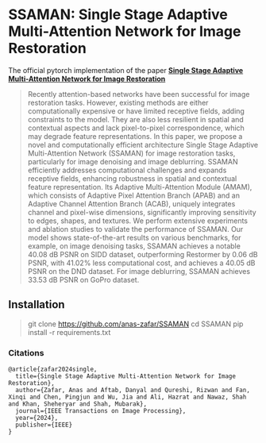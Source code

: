 # SSAMAN: Single Stage Adaptive Multi-Attention Network for Image Restoration
The official pytorch implementation of the paper **[Single Stage Adaptive Multi-Attention Network for Image Restoration](https://ieeexplore.ieee.org/abstract/document/10495777)**

>Recently attention-based networks have been successful for image restoration tasks. However, existing methods are either computationally expensive or have limited receptive fields, adding constraints to the model. They are also less resilient in spatial and contextual aspects and lack pixel-to-pixel correspondence, which may degrade feature representations. In this paper, we propose a novel and computationally efficient architecture Single Stage Adaptive Multi-Attention Network (SSAMAN) for image restoration tasks, particularly for image denoising and image deblurring. SSAMAN efficiently addresses computational challenges and expands receptive fields, enhancing robustness in spatial and contextual feature representation. Its Adaptive Multi-Attention Module (AMAM), which consists of Adaptive Pixel Attention Branch (APAB) and an Adaptive Channel Attention Branch (ACAB), uniquely integrates channel and pixel-wise dimensions, significantly improving sensitivity to edges, shapes, and textures. We perform extensive experiments and ablation studies to validate the performance of SSAMAN. Our model shows state-of-the-art results on various benchmarks, for example, on image denoising tasks, SSAMAN achieves a notable 40.08 dB PSNR on SIDD dataset, outperforming Restormer by 0.06 dB PSNR, with 41.02% less computational cost, and achieves a 40.05 dB PSNR on the DND dataset. For image deblurring, SSAMAN achieves 33.53 dB PSNR on GoPro dataset.



## Installation
>git clone https://github.com/anas-zafar/SSAMAN
>cd SSAMAN
>pip install -r requirements.txt

### Citations
```
@article{zafar2024single,
  title={Single Stage Adaptive Multi-Attention Network for Image Restoration},
  author={Zafar, Anas and Aftab, Danyal and Qureshi, Rizwan and Fan, Xinqi and Chen, Pingjun and Wu, Jia and Ali, Hazrat and Nawaz, Shah and Khan, Sheheryar and Shah, Mubarak},
  journal={IEEE Transactions on Image Processing},
  year={2024},
  publisher={IEEE}
}
```
